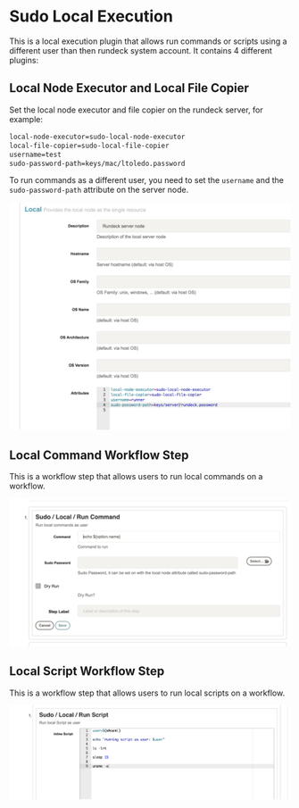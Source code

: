 # Sudo Local Execution

This is a local execution plugin that allows run commands or scripts using a different user than then rundeck system account.
It contains 4 different plugins:

## Local Node Executor and Local File Copier

Set the local node executor and file copier on the rundeck server, for example:

```
local-node-executor=sudo-local-node-executor
local-file-copier=sudo-local-file-copier
username=test
sudo-password-path=keys/mac/ltoledo.password
```

To run commands as a different user, you need to set the `username` and the `sudo-password-path` attribute on the server node.


![config](images/local-node-definition.png)


## Local Command Workflow Step

This is a workflow step that allows users to run local commands on a workflow.

![config](images/local-command-step.png)


## Local Script Workflow Step


This is a workflow step that allows users to run local scripts on a workflow.

![config](images/local-script-step.png)
